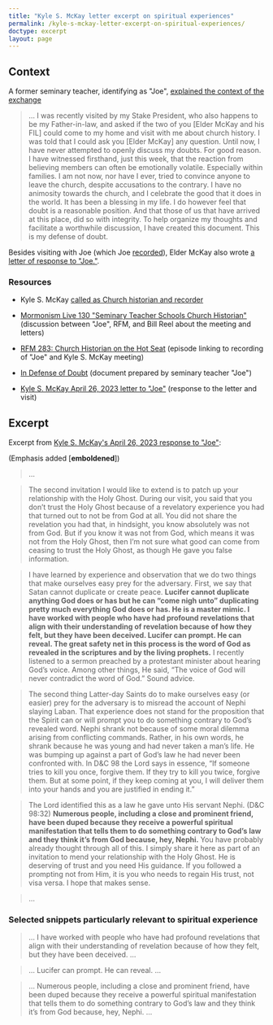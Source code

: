 ```yaml
---
title: "Kyle S. McKay letter excerpt on spiritual experiences"
permalink: /kyle-s-mckay-letter-excerpt-on-spiritual-experiences/
doctype: excerpt
layout: page
---
```


## Context

A former seminary teacher, identifying as "Joe", [explained the context of the exchange](https://web.archive.org/web/20230610195057/https://mormondiscussionpodcast.org/wp-content/uploads/sites/2/2023/06/In-Defense-of-Doubt-Final.pdf)

> ... I was recently visited by my Stake President, who also happens to be my Father-in-law, and asked if the two of you [Elder McKay and his FIL] could come to my home and visit with me about church history. I was told that I could ask you [Elder McKay] any question. Until now, I have never attempted to openly discuss my doubts. For good reason. I have witnessed firsthand, just this week, that the reaction from believing members can often be emotionally volatile. Especially within families. I am not now, nor have I ever, tried to convince anyone to leave the church, despite accusations to the contrary. I have no animosity towards the church, and I celebrate the good that it does in the world. It has been a blessing in my life. I do however feel that doubt is a reasonable position. And that those of us that have arrived at this place, did so with integrity. To help organize my thoughts and facilitate a worthwhile discussion, I have created this document. This is my defense of doubt. 

Besides visiting with Joe (which Joe [recorded](https://web.archive.org/web/20230610195842/https://radiofreemormon.org/2023/06/rfm-283-church-historian-on-the-hot-seat/)), Elder McKay also wrote [a letter of response to "Joe."](https://web.archive.org/web/20230610195148/https://mormondiscussionpodcast.org/wp-content/uploads/sites/2/2023/06/Elder-McKays-Letter.pdf).

### Resources

* Kyle S. McKay [called as Church historian and recorder](https://web.archive.org/web/20230603092003/https://www.thechurchnews.com/leaders/2022/8/12/23294170/church-historian-and-recorder-elder-kyle-s-mckay-church-history-strengthen-faith-questions)
* [Mormonism Live 130 "Seminary Teacher Schools Church Historian"](https://web.archive.org/web/20230610200240/https://radiofreemormon.org/2023/06/seminary-teacher-schools-church-historian-mormonism-live-130/) (discussion between "Joe", RFM, and Bill Reel about the meeting and letters)

* [RFM 283: Church Historian on the Hot Seat](https://web.archive.org/web/20230610195842/https://radiofreemormon.org/2023/06/rfm-283-church-historian-on-the-hot-seat/) (episode linking to recording of "Joe" and Kyle S. McKay meeting)
* [In Defense of Doubt](https://web.archive.org/web/20230610195057/https://mormondiscussionpodcast.org/wp-content/uploads/sites/2/2023/06/In-Defense-of-Doubt-Final.pdf) (document prepared by seminary teacher "Joe")
* [Kyle S. McKay April 26, 2023 letter to "Joe"](https://web.archive.org/web/20230610195148/https://mormondiscussionpodcast.org/wp-content/uploads/sites/2/2023/06/Elder-McKays-Letter.pdf) (response to the letter and visit)

## Excerpt

Excerpt from [Kyle S. McKay's April 26, 2023 response to "Joe"](https://web.archive.org/web/20230610195148/https://mormondiscussionpodcast.org/wp-content/uploads/sites/2/2023/06/Elder-McKays-Letter.pdf):

(Emphasis added [**emboldened**])

> ... 

> The second invitation I would like to extend is to patch up your relationship with the Holy Ghost. During our visit, you said that you don’t trust the Holy Ghost because of a revelatory experience you had that turned out to not be from God at all. You did not share the revelation you had that, in hindsight, you know absolutely was not from God. But if you know it was not from God, which means it was not from the Holy Ghost, then I’m not sure what good can come from ceasing to trust the Holy Ghost, as though He gave you false information.

> I have learned by experience and observation that we do two things that make ourselves easy prey for the adversary. First, we say that Satan cannot duplicate or create peace. **Lucifer cannot duplicate anything God does or has but he can “come nigh unto” duplicating pretty much everything God does or has. He is a master mimic. I have worked with people who have had profound revelations that align with their understanding of revelation because of how they felt, but they have been deceived. Lucifer can prompt. He can reveal. The great safety net in this process is the word of God as revealed in the scriptures and by the living prophets.** I recently listened to a sermon preached by a protestant minister about hearing God’s voice. Among other things, He said, “The voice of God will never contradict the word of God.” Sound advice.

> The second thing Latter-day Saints do to make ourselves easy (or easier) prey for the adversary is to misread the account of Nephi slaying Laban. That experience does not stand for the proposition that the Spirit can or will prompt you to do something contrary to God’s revealed word. Nephi shrank not because of some moral dilemma arising from conflicting commands. Rather, in his own words, he shrank because he was young and had never taken a man’s life. He was bumping up against a part of God’s law he had never been confronted with. In D&C 98 the Lord says in essence, “If someone tries to kill you once, forgive them. If they try to kill you twice, forgive them. But at some point, if they keep coming at you, I will deliver them into your hands and you are justified in ending it.”

> The Lord identified this as a law he gave unto His servant Nephi. (D&C 98:32) **Numerous people, including a close and prominent friend, have been duped because they receive a powerful spiritual manifestation that tells them to do something contrary to God’s law and they think it’s from God because, hey, Nephi.** You have probably already thought through all of this. I simply share it here as part of an invitation to mend your relationship with the Holy Ghost. He is deserving of trust and you need His guidance. If you followed a prompting not from Him, it is you who needs to regain His trust, not visa versa. I hope that makes sense.

> ...

### Selected snippets particularly relevant to spiritual experience

> ... I have worked with people who have had profound revelations that align with their understanding of revelation because of how they felt, but they have been deceived. ...

> ... Lucifer can prompt. He can reveal. ...

> ... Numerous people, including a close and prominent friend, have been duped because they receive a powerful spiritual manifestation that tells them to do something contrary to God’s law and they think it’s from God because, hey, Nephi. ...
